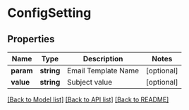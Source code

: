 # ConfigSetting

## Properties
Name | Type | Description | Notes
------------ | ------------- | ------------- | -------------
**param** | **string** | Email Template Name | [optional] 
**value** | **string** | Subject value | [optional] 

[[Back to Model list]](../README.md#documentation-for-models) [[Back to API list]](../README.md#documentation-for-api-endpoints) [[Back to README]](../README.md)


